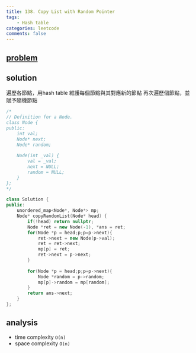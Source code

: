 ```yaml
---
title: 138. Copy List with Random Pointer
tags:
    - Hash table
categories: leetcode
comments: false
---
```


## [problem](https://leetcode.com/problems/copy-list-with-random-pointer/)


## solution
遍歷各節點，用hash table 維護每個節點與其對應新的節點
再次遍歷個節點，並賦予隨機節點

```c++
/*
// Definition for a Node.
class Node {
public:
    int val;
    Node* next;
    Node* random;
    
    Node(int _val) {
        val = _val;
        next = NULL;
        random = NULL;
    }
};
*/

class Solution {
public:
    unordered_map<Node*, Node*> mp;
    Node* copyRandomList(Node* head) {
        if(!head) return nullptr;
        Node *ret = new Node(-1), *ans = ret;
        for(Node *p = head;p;p=p->next){
            ret->next = new Node(p->val);
            ret = ret->next;
            mp[p] = ret;
            ret->next = p->next;
        }
        
        for(Node *p = head;p;p=p->next){
            Node *random = p->random;
            mp[p]->random = mp[random];
        }
        return ans->next;
    }
};
```
## analysis
- time complexity `O(n)`
- space complexity `O(n)`
